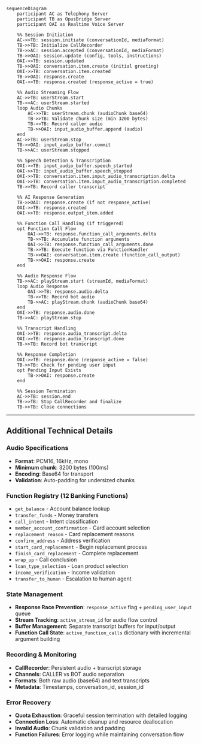 ```mermaid
sequenceDiagram
    participant AC as Telephony Server
    participant TB as OpusBridge Server
    participant OAI as Realtime Voice Server

    %% Session Initiation
    AC->>TB: session.initiate (conversationId, mediaFormat)
    TB->>TB: Initialize CallRecorder
    TB->>AC: session.accepted (conversationId, mediaFormat)
    TB->>OAI: session.update (config, tools, instructions)
    OAI->>TB: session.updated
    TB->>OAI: conversation.item.create (initial greeting)
    OAI->>TB: conversation.item.created
    TB->>OAI: response.create
    OAI->>TB: response.created (response_active = true)
    
    %% Audio Streaming Flow
    AC->>TB: userStream.start
    TB->>AC: userStream.started
    loop Audio Chunks
        AC->>TB: userStream.chunk (audioChunk base64)
        TB->>TB: Validate chunk size (min 3200 bytes)
        TB->>TB: Record caller audio
        TB->>OAI: input_audio_buffer.append (audio)
    end
    AC->>TB: userStream.stop
    TB->>OAI: input_audio_buffer.commit
    TB->>AC: userStream.stopped
    
    %% Speech Detection & Transcription
    OAI->>TB: input_audio_buffer.speech_started
    OAI->>TB: input_audio_buffer.speech_stopped
    OAI->>TB: conversation.item.input_audio_transcription.delta
    OAI->>TB: conversation.item.input_audio_transcription.completed
    TB->>TB: Record caller transcript
    
    %% AI Response Generation
    TB->>OAI: response.create (if not response_active)
    OAI->>TB: response.created
    OAI->>TB: response.output_item.added
    
    %% Function Call Handling (if triggered)
    opt Function Call Flow
        OAI->>TB: response.function_call_arguments.delta
        TB->>TB: Accumulate function arguments
        OAI->>TB: response.function_call_arguments.done
        TB->>TB: Execute function via FunctionHandler
        TB->>OAI: conversation.item.create (function_call_output)
        TB->>OAI: response.create
    end
    
    %% Audio Response Flow
    TB->>AC: playStream.start (streamId, mediaFormat)
    loop Audio Response
        OAI->>TB: response.audio.delta
        TB->>TB: Record bot audio
        TB->>AC: playStream.chunk (audioChunk base64)
    end
    OAI->>TB: response.audio.done
    TB->>AC: playStream.stop
    
    %% Transcript Handling
    OAI->>TB: response.audio_transcript.delta
    OAI->>TB: response.audio_transcript.done
    TB->>TB: Record bot transcript
    
    %% Response Completion
    OAI->>TB: response.done (response_active = false)
    TB->>TB: Check for pending user input
    opt Pending Input Exists
        TB->>OAI: response.create
    end
    
    %% Session Termination
    AC->>TB: session.end
    TB->>TB: Stop CallRecorder and finalize
    TB->>TB: Close connections
```

---

## Additional Technical Details

### Audio Specifications
- **Format**: PCM16, 16kHz, mono
- **Minimum chunk**: 3200 bytes (100ms)
- **Encoding**: Base64 for transport
- **Validation**: Auto-padding for undersized chunks

### Function Registry (12 Banking Functions)
- `get_balance` - Account balance lookup
- `transfer_funds` - Money transfers  
- `call_intent` - Intent classification
- `member_account_confirmation` - Card account selection
- `replacement_reason` - Card replacement reasons
- `confirm_address` - Address verification
- `start_card_replacement` - Begin replacement process
- `finish_card_replacement` - Complete replacement
- `wrap_up` - Call conclusion
- `loan_type_selection` - Loan product selection
- `income_verification` - Income validation
- `transfer_to_human` - Escalation to human agent

### State Management
- **Response Race Prevention**: `response_active` flag + `pending_user_input` queue
- **Stream Tracking**: `active_stream_id` for audio flow control
- **Buffer Management**: Separate transcript buffers for input/output
- **Function Call State**: `active_function_calls` dictionary with incremental argument building

### Recording & Monitoring
- **CallRecorder**: Persistent audio + transcript storage
- **Channels**: CALLER vs BOT audio separation
- **Formats**: Both raw audio (base64) and text transcripts
- **Metadata**: Timestamps, conversation_id, session_id

### Error Recovery
- **Quota Exhaustion**: Graceful session termination with detailed logging
- **Connection Loss**: Automatic cleanup and resource deallocation  
- **Invalid Audio**: Chunk validation and padding
- **Function Failures**: Error logging while maintaining conversation flow
